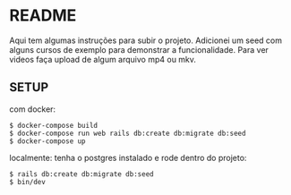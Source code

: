 # README

  

Aqui tem algumas instruções para subir o projeto.
Adicionei um seed com alguns cursos de exemplo para demonstrar a funcionalidade. Para ver videos faça upload de algum arquivo mp4 ou mkv.

  
## SETUP
com docker:
```
$ docker-compose build
$ docker-compose run web rails db:create db:migrate db:seed
$ docker-compose up
```
localmente:
tenha o postgres instalado e rode dentro do projeto:
```
$ rails db:create db:migrate db:seed
$ bin/dev
```